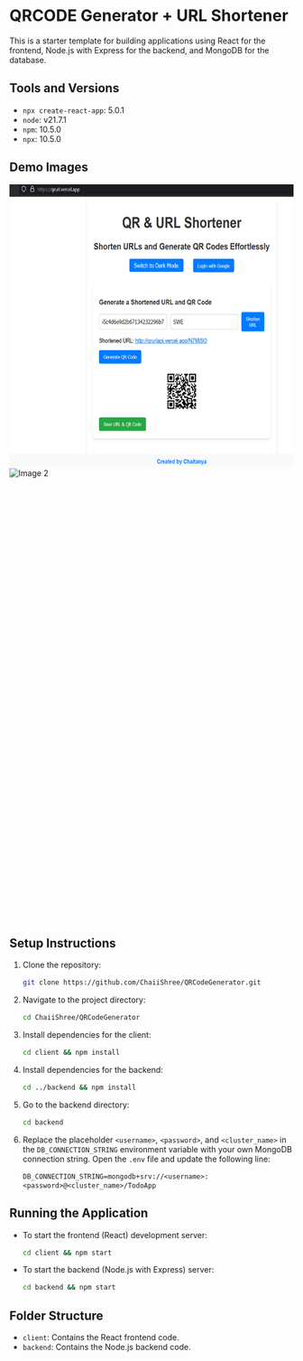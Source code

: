 # QRCODE Generator + URL Shortener

This is a starter template for building applications using React for the frontend, Node.js with Express for the backend, and MongoDB for the database.

## Tools and Versions

- `npx create-react-app`: 5.0.1
- `node`: v21.7.1
- `npm`: 10.5.0
- `npx`: 10.5.0
  
## Demo Images

<img src="url.png" alt="Image 1" width="800" height="500" style="display: inline-block; margin-right: 20px;">
<img src="qr.png" alt="Image 2" width="400" height="800" style="display: inline-block;">


## Setup Instructions
 
1. Clone the repository:
    ```bash
    git clone https://github.com/ChaiiShree/QRCodeGenerator.git
    ```

2. Navigate to the project directory:
    ```bash
    cd ChaiiShree/QRCodeGenerator
    ```

3. Install dependencies for the client:
    ```bash
    cd client && npm install
    ```

4. Install dependencies for the backend:
    ```bash
    cd ../backend && npm install
    ```

5. Go to the backend directory:
    ```bash
    cd backend
    ```

6. Replace the placeholder `<username>`, `<password>`, and `<cluster_name>` in the `DB_CONNECTION_STRING` environment variable with your own MongoDB connection string. Open the `.env` file and update the following line:
    ```
    DB_CONNECTION_STRING=mongodb+srv://<username>:<password>@<cluster_name>/TodoApp
    ```

## Running the Application

- To start the frontend (React) development server:
    ```bash
    cd client && npm start
    ```

- To start the backend (Node.js with Express) server:
    ```bash
    cd backend && npm start
    ```

## Folder Structure

- `client`: Contains the React frontend code.
- `backend`: Contains the Node.js backend code.
